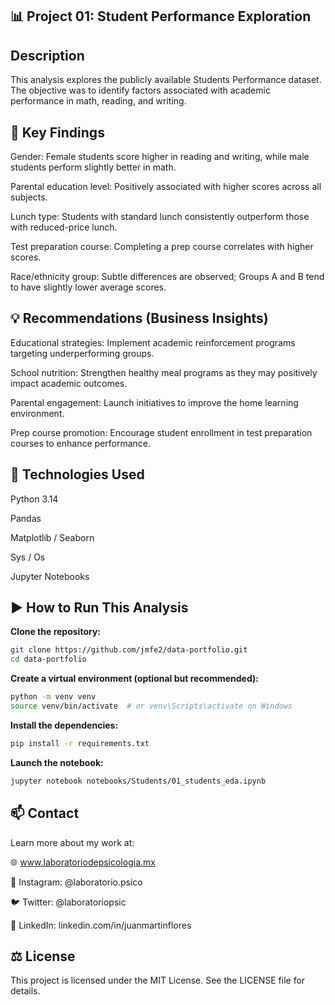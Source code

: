 ## 📊 Project 01: Student Performance Exploration

## Description
This analysis explores the publicly available Students Performance dataset. The objective was to identify factors associated with academic performance in math, reading, and writing.

## 📌 Key Findings

Gender: Female students score higher in reading and writing, while male students perform slightly better in math.

Parental education level: Positively associated with higher scores across all subjects.

Lunch type: Students with standard lunch consistently outperform those with reduced-price lunch.

Test preparation course: Completing a prep course correlates with higher scores.

Race/ethnicity group: Subtle differences are observed; Groups A and B tend to have slightly lower average scores.

## 💡 Recommendations (Business Insights) 

Educational strategies: Implement academic reinforcement programs targeting underperforming groups.

School nutrition: Strengthen healthy meal programs as they may positively impact academic outcomes.

Parental engagement: Launch initiatives to improve the home learning environment.

Prep course promotion: Encourage student enrollment in test preparation courses to enhance performance.

## 🧪 Technologies Used

Python 3.14

Pandas

Matplotlib / Seaborn

Sys / Os

Jupyter Notebooks

## ▶️ How to Run This Analysis

**Clone the repository:**

```bash
git clone https://github.com/jmfe2/data-portfolio.git
cd data-portfolio
```

**Create a virtual environment (optional but recommended):**

```bash
python -m venv venv
source venv/bin/activate  # or venv\Scripts\activate on Windows
```

**Install the dependencies:**

```bash
pip install -r requirements.txt
```

**Launch the notebook:**

```bash
jupyter notebook notebooks/Students/01_students_eda.ipynb
```

## 📫 Contact

Learn more about my work at:

🌐 www.laboratoriodepsicologia.mx

📸 Instagram: @laboratorio.psico

🐦 Twitter: @laboratoriopsic

💼 LinkedIn: linkedin.com/in/juanmartinflores

## ⚖️ License
This project is licensed under the MIT License. See the LICENSE file for details.

